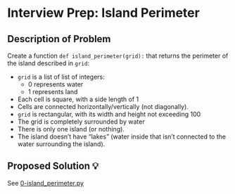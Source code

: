 # Interview Prep: Island Perimeter

## Description of Problem

Create a function `def island_perimeter(grid):` that returns the perimeter of the island described in `grid`:

* `grid` is a list of list of integers:
    * 0 represents water
    * 1 represents land
* Each cell is square, with a side length of 1
* Cells are connected horizontally/vertically (not diagonally).
* `grid` is rectangular, with its width and height not exceeding 100
* The grid is completely surrounded by water
* There is only one island (or nothing).
* The island doesn’t have “lakes” (water inside that isn’t connected to the water surrounding the island).

## Proposed Solution 💡

See [0-island_perimeter.py](./island_perimeter.py)
